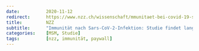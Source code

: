 ```yaml
---
date:          2020-11-12
redirect:      https://www.nzz.ch/wissenschaft/mmunitaet-bei-covid-19-studie-findet-langlebige-antikoerper-ld.1585156
title:         NZZ
subtitle:      "Immunität nach Sars-CoV-2-Infektion: Studie findet langlebige Antikörper"
categories:    [MSM, Studie]
tags:          [nzz, immunität, paywall]
---
```

